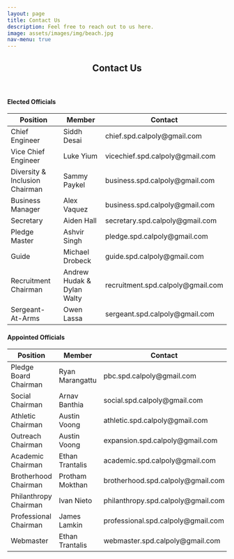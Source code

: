 ```yaml
---
layout: page
title: Contact Us
description: Feel free to reach out to us here.
image: assets/images/img/beach.jpg
nav-menu: true
---
```


<!-- Main -->
<div id="main" class="alt">

<!-- One -->
<section id="one">
	<div class="inner">
		<header class="major">
			<h1>Contact Us</h1>
		</header>	

<!-- Elected Officals -->
<h4>Elected Officials</h4>
<div class="table-wrapper">
	<table class="alt">
		<thead>
			<tr>
				<th>Position</th>
				<th>Member</th>
				<th>Contact</th>
			</tr>
		</thead>
		<tbody>
			<tr>
				<td>Chief Engineer</td>
				<td>Siddh Desai</td>
				<td>chief.spd.calpoly@gmail.com</td>
			</tr>
			<tr>
				<td>Vice Chief Engineer</td>
				<td>Luke Yium</td>
				<td>vicechief.spd.calpoly@gmail.com</td>
			</tr>
			<tr>
				<td>Diversity & Inclusion Chairman</td>
				<td>Sammy Paykel</td>
				<td>business.spd.calpoly@gmail.com</td>
			</tr>
			<tr>
				<td>Business Manager</td>
				<td>Alex Vaquez</td>
				<td>business.spd.calpoly@gmail.com</td>
			</tr>
			<tr>
				<td>Secretary</td>
				<td>Aiden Hall</td>
				<td>secretary.spd.calpoly@gmail.com</td>
			</tr>
			<tr>
				<td>Pledge Master</td>
				<td>Ashvir Singh</td>
				<td>pledge.spd.calpoly@gmail.com</td>
			</tr>
			<tr>
				<td>Guide</td>
				<td>Michael Drobeck</td>
				<td>guide.spd.calpoly@gmail.com</td>
			</tr>
			<tr>
				<td>Recruitment Chairman</td>
				<td>Andrew Hudak & Dylan Walty</td>
				<td>recruitment.spd.calpoly@gmail.com</td>
			</tr>
			<tr>
				<td>Sergeant-At-Arms</td>
				<td>Owen Lassa</td>
				<td>sergeant.spd.calpoly@gmail.com</td>
			</tr>
		</tbody>
	</table>
</div>

<!-- Appointed Officals -->
<h4>Appointed Officials</h4>
<div class="table-wrapper">
	<table class="alt">
		<thead>
			<tr>
				<th>Position</th>
				<th>Member</th>
				<th>Contact</th>
			</tr>
		</thead>
		<tbody>
			<tr>
				<td>Pledge Board Chairman</td>
				<td>Ryan Marangattu</td>
				<td>pbc.spd.calpoly@gmail.com</td>
			</tr>
			<tr>
				<td>Social Chairman</td>
				<td>Arnav Banthia</td>
				<td>social.spd.calpoly@gmail.com</td>
			</tr>
			<tr>
				<td>Athletic Chairman</td>
				<td>Austin Voong</td>
				<td>athletic.spd.calpoly@gmail.com</td>
			</tr>
			<tr>
				<td>Outreach Chairman</td>
				<td>Austin Voong</td>
				<td>expansion.spd.calpoly@gmail.com</td>
			</tr>
			<tr>
				<td>Academic Chairman</td>
				<td>Ethan Trantalis</td>
				<td>academic.spd.calpoly@gmail.com</td>
			</tr>
			<tr>
				<td>Brotherhood Chairman</td>
				<td>Protham Mokthan</td>
				<td>brotherhood.spd.calpoly@gmail.com</td>
			</tr>
			<tr>
				<td>Philanthropy Chairman</td>
				<td>Ivan Nieto</td>
				<td>philanthropy.spd.calpoly@gmail.com</td>
			</tr>
			<tr>
				<td>Professional Chairman</td>
				<td>James Lamkin</td>
				<td>professional.spd.calpoly@gmail.com</td>
			</tr>
			<tr>
				<td>Webmaster</td>
				<td>Ethan Trantalis</td>
				<td>webmaster.spd.calpoly@gmail.com</td>
			</tr>
		</tbody>
	</table>
</div>

<!-- Image -->
<!--
<h3>Image</h3>
<h4>Fit</h4>
<div class="box alt">
	<div class="row 50% uniform">
		<div class="4u"><span class="image fit"><img src="assets/images/pic08.jpg" alt="" /></span></div>
		<div class="4u"><span class="image fit"><img src="assets/images/pic09.jpg" alt="" /></span></div>
		<div class="4u$"><span class="image fit"><img src="assets/images/pic10.jpg" alt="" /></span></div>
		<div class="4u"><span class="image fit"><img src="assets/images/pic10.jpg" alt="" /></span></div>
		<div class="4u"><span class="image fit"><img src="assets/images/pic08.jpg" alt="" /></span></div>
		<div class="4u$"><span class="image fit"><img src="assets/images/pic09.jpg" alt="" /></span></div>
		<div class="4u"><span class="image fit"><img src="assets/images/pic09.jpg" alt="" /></span></div>
		<div class="4u"><span class="image fit"><img src="assets/images/pic10.jpg" alt="" /></span></div>
		<div class="4u$"><span class="image fit"><img src="assets/images/pic08.jpg" alt="" /></span></div>
	</div>
</div> -->

</div>
</section>

</div>